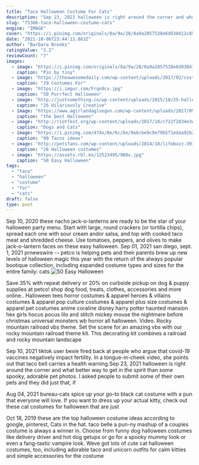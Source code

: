 ```yaml
---
title: "Taco Halloween Costume For Cats"
description: "Sep 23, 2021 halloween is right around the corner and what better way to get in the spirit than some spooky, adorable pet photos. I asked people to submit some of their own pets and they did just that, if"
slug: "75306-taco-halloween-costume-cats"
engine: "IMAGE"
cover: "https://i.pinimg.com/originals/8a/9a/28/8a9a2857538e6d938412c8547a0c41cb.jpg"
date: "2021-10-06T23:44:13.863Z"
author: "Barbara Brooks"
ratingValue: "2.2"
reviewCount: "7"
images:
  - image: "https://i.pinimg.com/originals/8a/9a/28/8a9a2857538e6d938412c8547a0c41cb.jpg"
    caption: "Pin by tiny"
  - image: "https://theawesomedaily.com/wp-content/uploads/2017/02/costumes-for-cats-19-1.jpg"
    caption: "29 Costumes For"
  - image: "https://i.imgur.com/Frqn0cv.jpg"
    caption: "50 Purrfect Halloween"
  - image: "http://justsomething.co/wp-content/uploads/2015/10/25-halloween-costumes-for-cats-09.jpg"
    caption: "26 Hilariously Creative"
  - image: "https://www.agirlandagluegun.com/wp-content/uploads/2017/09/33f8c5854059650027ee811223b546f4.jpg"
    caption: "the best Halloween"
  - image: "http://riotfest.org/wp-content/uploads/2017/10/c722f2834e3e181ac5fe3a0442c25d48.jpg"
    caption: "Dogs and Cats"
  - image: "https://i.pinimg.com/474x/8e/6c/be/8e6cbe9c9e79b5f1edaa92b276143046--tacos-to-share.jpg"
    caption: "99 Tacos ideas"
  - image: "http://petsfans.com/wp-content/uploads/2014/10/lifebuzz-39158084.jpg"
    caption: "28 Halloween costumes"
  - image: "https://assets.rbl.ms/12523495/980x.jpg"
    caption: "50 Easy Halloween"
tags:
  - "taco"
  - "halloween"
  - "costume"
  - "for"
  - "cats"
draft: false
type: post
---
```


Sep 10, 2020 these nacho jack-o-lanterns are ready to be the star of your halloween party menu. Start with large, round crackers (or tortilla chips), spread each one with sour cream andor salsa, and top with cooked taco meat and shredded cheese. Use tomatoes, peppers, and olives to make jack-o-lantern faces on these easy halloween. Sep 01, 2021 san diego, sept. 1, 2021 prnewswire -- petco is helping pets and their parents brew up new levels of halloween magic this year with the return of the always popular bootique collection, including expanded costume types and sizes for the entire family: cats
![50 Easy Halloween](https://assets.rbl.ms/12523495/980x.jpg "50 Easy Halloween")

Save 35% with repeat delivery or 20% on curbside pickup on dog &amp; puppy supplies at petco! shop dog food, treats, clothes, accessories and more online.. Halloween tees horror costumes &amp; apparel heroes &amp; villains costumes &amp; apparel pop culture costumes &amp; apparel plus size costumes &amp; apparel pet costumes anime coraline disney harry potter haunted mansion hex girls hocus pocus lilo and stitch mickey mouse the nightmare before christmas universal monsters wb horror all halloween. Video. Rocky mountain railroad vbs theme. Set the scene for an amazing vbs with our rocky mountain railroad theme kit. This decorating kit combines a railroad and rocky mountain landscape
<!--inArticleAds-->

<!--galleryOne-->

Sep 10, 2021 tiktok user bexie fired back at people who argue that covid-19 vaccines negatively impact fertility. In a tongue-in-cheek video, she points out that taco bell carries a health warning.Sep 23, 2021 halloween is right around the corner and what better way to get in the spirit than some spooky, adorable pet photos. I asked people to submit some of their own pets and they did just that, if
<!--inArticleAds-->

<!--galleryTwo-->

Aug 04, 2021 bureau-cats spice up your go-to black cat costume with a pun that everyone will love. If you want to dress up your actual kitty, check out these cat costumes for halloween that are just
<!--galleryThree-->

Oct 18, 2019 these are the top halloween costume ideas according to google, pinterest,  Cats in the hat. taco belle a pun-ny mashup of a couples costume is always a winner in. Choose from funny dog halloween costumes like delivery driver and hot dog getups or go for a spooky mummy look or even a fang-tastic vampire look. Weve got lots of cute cat halloween costumes, too, including adorable taco and unicorn outfits for calm kitties and simple accessories for the costume